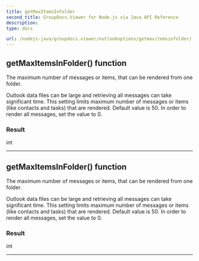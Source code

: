 ```yaml
---
title: getMaxItemsInFolder
second_title: GroupDocs.Viewer for Node.js via Java API Reference
description: 
type: docs

url: /nodejs-java/groupdocs.viewer/outlookoptions/getmaxitemsinfolder/
---
```


## getMaxItemsInFolder()  function

 The maximum number of messages or items, that can be rendered from one folder.
 
 Outlook data files can be large and retrieving all messages can take significant time.
 This setting limits maximum number of messages or items (like contacts and tasks) that are rendered.
 Default value is 50. In order to render all messages, set the value to 0.
 

### Result
int


---


## getMaxItemsInFolder()  function

 The maximum number of messages or items, that can be rendered from one folder.
 
 Outlook data files can be large and retrieving all messages can take significant time.
 This setting limits maximum number of messages or items (like contacts and tasks) that are rendered.
 Default value is 50. In order to render all messages, set the value to 0.
 

### Result
int


---


